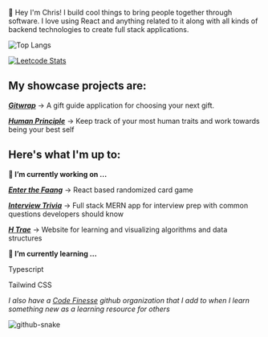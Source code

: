 
👋 Hey I'm Chris! I build cool things to bring people together through software. I love using React and anything related to it along with all kinds of backend technologies to create full stack applications.

![Top Langs](https://github-readme-stats.vercel.app/api/top-langs/?username=chris-a-phillips&layout=compact)<!--(https://github.com/chris-a-phillips/github-readme-stats) -->

[![Leetcode Stats](https://leetcard.jacoblin.cool/chrisaphillips)](https://leetcode.com/chrisaphillips)

## **My showcase projects are:**

[***Gitwrap***](https://github.com/anonymous-animals/gitwrap-frontend) 
-> A gift guide application for choosing your next gift.

[***Human Principle***](https://github.com/chris-a-phillips/human-principle-frontend)
-> Keep track of your most human traits and work towards being your best self

## **Here's what I'm up to:**

**🔭 I’m currently working on ...**

[***Enter the Faang***](https://github.com/chris-a-phillips/enter-the-faang) -> React based randomized card game

[***Interview Trivia***](https://github.com/chris-a-phillips/interview-trivia) -> Full stack MERN app for interview prep with common questions developers should know

[***H Trae***](https://github.com/chris-a-phillips/h-trae) -> Website for learning and visualizing algorithms and data structures

**🌱 I’m currently learning ...**

Typescript

Tailwind CSS

*I also have a [Code Finesse](https://github.com/code-finesse) github organization that I add to when I learn something new as a learning resource for others*

<picture>
  <source media="(prefers-color-scheme: dark)" srcset="https://github.com/chris-a-phillips/chris-a-phillips/blob/output/github-contribution-grid-snake.svg">
  <source media="(prefers-color-scheme: light)" srcset="https://github.com/chris-a-phillips/chris-a-phillips/blob/output/github-contribution-grid-snake.svg">
  <img alt="github-snake" src="https://github.com/chris-a-phillips/chris-a-phillips/blob/output/github-contribution-grid-snake.svg">
</picture>
